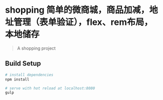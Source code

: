 # shopping  简单的微商城，商品加减，地址管理（表单验证），flex、rem布局，本地储存

> A shopping project

## Build Setup

``` bash
# install dependencies
npm install

# serve with hot reload at localhost:8080
gulp

